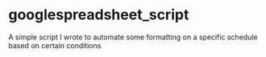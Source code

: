 # googlespreadsheet_script
A simple script I wrote to automate some formatting on a specific schedule based on certain conditions
